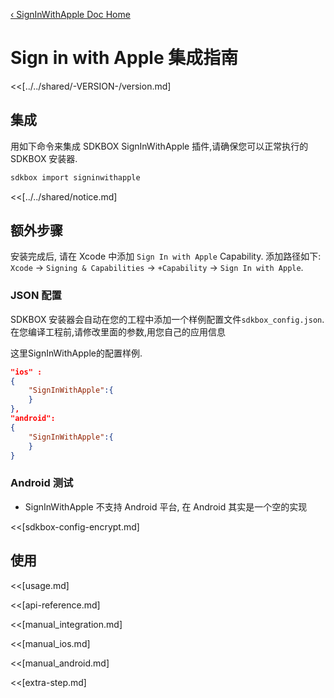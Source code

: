 [&#8249; SignInWithApple Doc Home](./)

<h1>Sign in with Apple 集成指南</h1>
<<[../../shared/-VERSION-/version.md]

## 集成
用如下命令来集成 SDKBOX SignInWithApple 插件,请确保您可以正常执行的 SDKBOX 安装器.
```bash
sdkbox import signinwithapple
```

<<[../../shared/notice.md]

## 额外步骤

安装完成后, 请在 Xcode 中添加 `Sign In with Apple` Capability. 添加路径如下: `Xcode` -> `Signing & Capabilities` -> `+Capability` -> `Sign In with Apple`.

### JSON 配置
SDKBOX 安装器会自动在您的工程中添加一个样例配置文件`sdkbox_config.json`.在您编译工程前,请修改里面的参数,用您自己的应用信息

这里SignInWithApple的配置样例.

```json
"ios" :
{
    "SignInWithApple":{
    }
},
"android":
{
    "SignInWithApple":{
    }
}
```

### Android 测试

-   SignInWithApple 不支持 Android 平台, 在 Android 其实是一个空的实现

<<[sdkbox-config-encrypt.md]

## 使用

<<[usage.md]

<<[api-reference.md]

<<[manual_integration.md]

<<[manual_ios.md]

<<[manual_android.md]

<<[extra-step.md]
